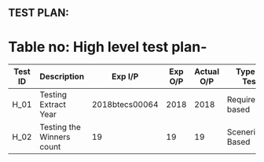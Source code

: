## TEST PLAN:
# Table no: High level test plan-


|   Test ID     |  Description             | Exp I/P           | Exp O/P   | Actual O/P |  Type of Test          |
| ------------- | -------------            | -------           | -------   | ---------- |  ------------          |
| H_01          | Testing Extract Year     |2018btecs00064     |   2018    | 2018       | Requirement based      |
| H_02          | Testing the Winners count|     19            |    19     | 19         | Scenerio Based         |
